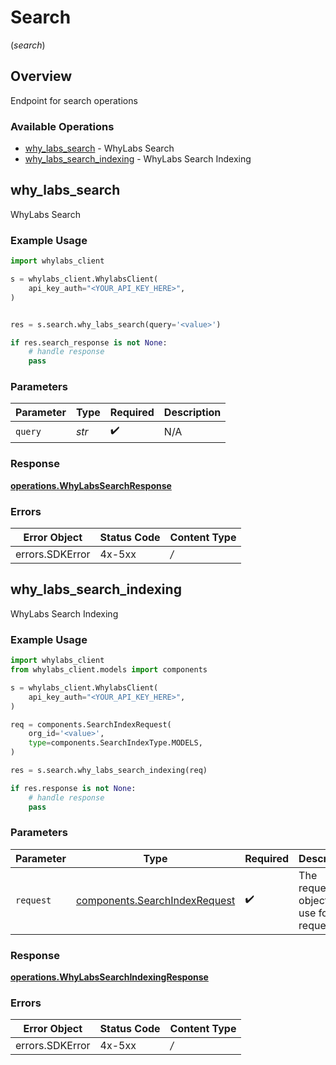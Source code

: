 # Search
(*search*)

## Overview

Endpoint for search operations

### Available Operations

* [why_labs_search](#why_labs_search) - WhyLabs Search
* [why_labs_search_indexing](#why_labs_search_indexing) - WhyLabs Search Indexing

## why_labs_search

WhyLabs Search

### Example Usage

```python
import whylabs_client

s = whylabs_client.WhylabsClient(
    api_key_auth="<YOUR_API_KEY_HERE>",
)


res = s.search.why_labs_search(query='<value>')

if res.search_response is not None:
    # handle response
    pass

```

### Parameters

| Parameter          | Type               | Required           | Description        |
| ------------------ | ------------------ | ------------------ | ------------------ |
| `query`            | *str*              | :heavy_check_mark: | N/A                |


### Response

**[operations.WhyLabsSearchResponse](../../models/operations/whylabssearchresponse.md)**
### Errors

| Error Object    | Status Code     | Content Type    |
| --------------- | --------------- | --------------- |
| errors.SDKError | 4x-5xx          | */*             |

## why_labs_search_indexing

WhyLabs Search Indexing

### Example Usage

```python
import whylabs_client
from whylabs_client.models import components

s = whylabs_client.WhylabsClient(
    api_key_auth="<YOUR_API_KEY_HERE>",
)

req = components.SearchIndexRequest(
    org_id='<value>',
    type=components.SearchIndexType.MODELS,
)

res = s.search.why_labs_search_indexing(req)

if res.response is not None:
    # handle response
    pass

```

### Parameters

| Parameter                                                                      | Type                                                                           | Required                                                                       | Description                                                                    |
| ------------------------------------------------------------------------------ | ------------------------------------------------------------------------------ | ------------------------------------------------------------------------------ | ------------------------------------------------------------------------------ |
| `request`                                                                      | [components.SearchIndexRequest](../../models/components/searchindexrequest.md) | :heavy_check_mark:                                                             | The request object to use for the request.                                     |


### Response

**[operations.WhyLabsSearchIndexingResponse](../../models/operations/whylabssearchindexingresponse.md)**
### Errors

| Error Object    | Status Code     | Content Type    |
| --------------- | --------------- | --------------- |
| errors.SDKError | 4x-5xx          | */*             |
